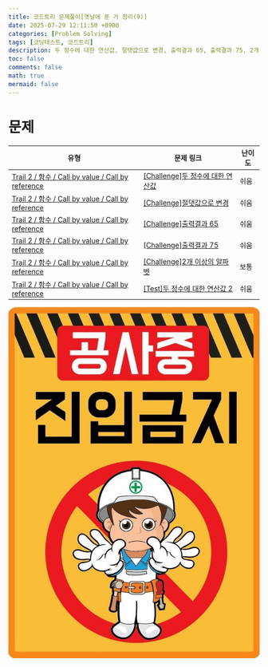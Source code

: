```yaml
---
title: 코드트리 문제풀이[옛날에 푼 거 정리(9)]
date: 2025-07-29 12:11:50 +0900
categories: [Problem Solving]
tags: [코딩테스트, 코드트리]
description: 두 정수에 대한 연산값, 절댓값으로 변경, 출력결과 65, 출력결과 75, 2개 이상의 알파벳, 두 정수에 대한 연산값 2
toc: false
comments: false
math: true
mermaid: false
---
```


# 문제
|유형|문제 링크|난이도|
|---|---|---|
|[Trail 2 / 함수 / Call by value / Call by reference](https://www.codetree.ai/trail-info/novice-mid/)|[[Challenge]두 정수에 대한 연산값](https://www.codetree.ai/trails/complete/curated-cards/challenge-operational-values-for-two-integers/)|쉬움|
|[Trail 2 / 함수 / Call by value / Call by reference](https://www.codetree.ai/trail-info/novice-mid/)|[[Challenge]절댓값으로 변경](https://www.codetree.ai/trails/complete/curated-cards/challenge-find-the-absolute-value/)|쉬움|
|[Trail 2 / 함수 / Call by value / Call by reference](https://www.codetree.ai/trail-info/novice-mid/)|[[Challenge]출력결과 65](https://www.codetree.ai/trails/complete/curated-cards/challenge-reading-k201819/)|쉬움|
|[Trail 2 / 함수 / Call by value / Call by reference](https://www.codetree.ai/trail-info/novice-mid/)|[[Challenge]출력결과 75](https://www.codetree.ai/trails/complete/curated-cards/challenge-reading-k201830/)|쉬움|
|[Trail 2 / 함수 / Call by value / Call by reference](https://www.codetree.ai/trail-info/novice-mid/)|[[Challenge]2개 이상의 알파벳](https://www.codetree.ai/trails/complete/curated-cards/challenge-more-than-one-alphabet/)|보통|
|[Trail 2 / 함수 / Call by value / Call by reference](https://www.codetree.ai/trail-info/novice-mid/)|[[Test]두 정수에 대한 연산값 2](https://www.codetree.ai/trails/complete/curated-cards/test-operational-values-for-two-integers-2/)|쉬움|

![공사중](assets/공사중.jpg)